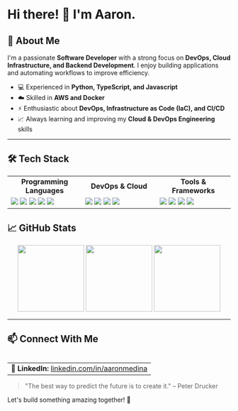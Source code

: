 # Hi there! 👋 I'm Aaron.

<h2>🚀 About Me</h2>
<p>I'm a passionate <b>Software Developer</b> with a strong focus on <b>DevOps, Cloud Infrastructure, and Backend Development</b>. I enjoy building applications and automating workflows to improve efficiency.</p>
<ul>
    <li>💻 Experienced in <b> Python, TypeScript, and Javascript</b></li>
    <li>☁️ Skilled in <b>AWS and Docker</b></li>
    <li>⚡ Enthusiastic about <b>DevOps, Infrastructure as Code (IaC), and CI/CD</b></li>
    <li>📈 Always learning and improving my <b>Cloud & DevOps Engineering</b> skills</li>
</ul>


---

## 🛠️ Tech Stack

<table>
<tr>
    <td align="center" width="33%"><b>Programming Languages</b></td>
    <td align="center" width="33%"><b>DevOps & Cloud</b></td>
    <td align="center" width="33%"><b>Tools & Frameworks</b></td>
</tr>
<tr>
    <td width="33%">
        <img src="https://img.shields.io/badge/JavaScript-F7DF1E?style=for-the-badge&logo=javascript&logoColor=black" />
        <img src="https://img.shields.io/badge/TypeScript-3178C6?style=for-the-badge&logo=typescript&logoColor=white" />
        <img src="https://img.shields.io/badge/Python-3776AB?style=for-the-badge&logo=python&logoColor=white" />
        <img src="https://img.shields.io/badge/PHP-777BB4?style=for-the-badge&logo=php&logoColor=white" />
        <img src="https://img.shields.io/badge/Bash-4EAA25?style=for-the-badge&logo=gnu-bash&logoColor=white" />
    </td>
    <td width="33%">
        <img src="https://img.shields.io/badge/AWS-232F3E?style=for-the-badge&logo=amazonaws&logoColor=white" />
        <img src="https://img.shields.io/badge/Docker-2496ED?style=for-the-badge&logo=docker&logoColor=white" />
        <img src="https://img.shields.io/badge/Kubernetes-326CE5?style=for-the-badge&logo=kubernetes&logoColor=white" />
        <img src="https://img.shields.io/badge/Terraform-7B42BC?style=for-the-badge&logo=terraform&logoColor=white" />
    </td>
    <td width="33%">
        <img src="https://img.shields.io/badge/Node.js-339933?style=for-the-badge&logo=nodedotjs&logoColor=white" />
        <img src="https://img.shields.io/badge/Express.js-000000?style=for-the-badge&logo=express&logoColor=white" />
        <img src="https://img.shields.io/badge/GraphQL-E10098?style=for-the-badge&logo=graphql&logoColor=white" />
        <img src="https://img.shields.io/badge/Next.js-000000?style=for-the-badge&logo=nextdotjs&logoColor=white" />
    </td>
</tr>
</table>


## 📈 GitHub Stats
<div align="center">
    <img src="https://github-readme-stats.vercel.app/api?username=aaronmedina-dev&show_icons=true&theme=radical" onerror="this.style.visibility='hidden'" height="150"/>
    <img src="https://github-readme-streak-stats.herokuapp.com/?user=aaronmedina-dev&theme=radical" onerror="this.style.visibility='hidden'" height="150" />
    <img src="https://github-readme-stats.vercel.app/api/top-langs/?username=aaronmedina-dev&layout=compact&theme=radical" onerror="this.style.visibility='hidden'" height="150"/>
</div>
<table>

---

## 📫 Connect With Me
<table>
<tr>
    <td>
        💼 <b>LinkedIn:</b> <a href="https://linkedin.com/in/aaronmedina">linkedin.com/in/aaronmedina</a>
    </td>
</tr>
</table>

> "The best way to predict the future is to create it." – Peter Drucker

Let's build something amazing together! 🚀

